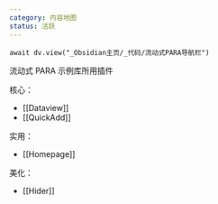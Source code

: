 ```yaml
---
category: 内容地图
status: 活跃
---
```

```dataviewjs
await dv.view("_Obsidian主页/_代码/流动式PARA导航栏")
```

流动式 PARA 示例库所用插件

核心：
- [[Dataview]]
- [[QuickAdd]]

实用：
- [[Homepage]]

美化：
- [[Hider]]
